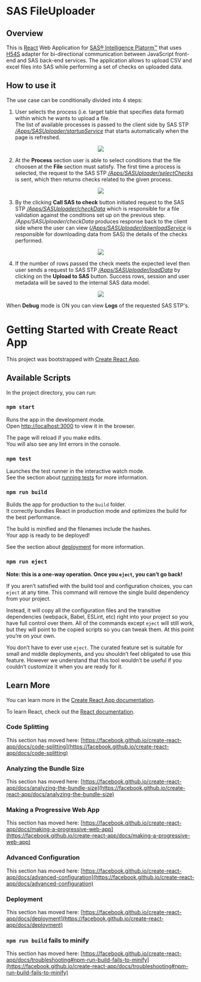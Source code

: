 # SAS FileUploader

## Overview
This is [React](https://reactjs.org/) Web Application for [SAS® Intelligence Platorm™](http://www.sas.com/en_us/software/sas9.html) that uses [H54S](https://github.com/Boemska/h54s) adapter for bi-directional communication between JavaScript front-end and SAS back-end services. The application allows to upload CSV and excel files into SAS while performing a set of checks on uploaded data.

## How to use it

The use case can be conditionally divided into 4 steps:

1. User selects the process (i.e. target table that specifies data format) within which he wants to upload a file.\
The list of available processes is passed to the client side by SAS STP [*/Apps/SASUploader/startupService*](sas/Apps/SASUploader/startupService.sas) that starts automatically when the page is refreshed.
<p align="center">
<img src="https://user-images.githubusercontent.com/64905854/143756620-01f531d3-9046-4ad7-a23c-b294fba41d6f.gif">
</p>

2. At the **Process** section user is able to select conditions that the file choosen at the **File** section must satisfy. The first time a process is selected, the request to the SAS STP [*/Apps/SASUploader/selectChecks*](sas/Apps/SASUploader/selectChecks.sas) is sent, which then returns checks related to the given process. 
<p align="center">
<img src="https://user-images.githubusercontent.com/64905854/143759759-4157df11-214f-450b-a922-2f6d1c82c76a.gif">
</p>

3. By the clicking **Call SAS to check** button initiated request to the SAS STP [*/Apps/SASUploader/checkData*](sas//Apps/SASUploader/checkData.sas) which is responsible for a file validation against the conditions set up on the previous step. */Apps/SASUploader/checkData* produces response back to the client side where the user can view ([*/Apps/SASUploader/downloadService*](sas/Apps/SASUploader/downloadService.sas) is responsible for downloading data from SAS) the details of the checks performed.
<p align="center">
<img src="https://user-images.githubusercontent.com/64905854/143763731-0e492438-f434-4859-a131-f3a63655f828.gif">
</p>

4. If the number of rows passed the check meets the expected level then user sends a request to SAS STP [*/Apps/SASUploader/loadData*](sas/Apps/SASUploader/loadData.sas) by clicking on the **Upload to SAS** button. Success rows, session and user metadata will be saved to the internal SAS data model.
<p align="center">
<img src="https://user-images.githubusercontent.com/64905854/143763748-d0395893-77a1-4418-914b-d7a5e79e965e.gif">
</p>

When **Debug** mode is ON you can view **Logs** of the requested SAS STP's.

# Getting Started with Create React App

This project was bootstrapped with [Create React App](https://github.com/facebook/create-react-app).

## Available Scripts

In the project directory, you can run:

### `npm start`

Runs the app in the development mode.\
Open [http://localhost:3000](http://localhost:3000) to view it in the browser.

The page will reload if you make edits.\
You will also see any lint errors in the console.

### `npm test`

Launches the test runner in the interactive watch mode.\
See the section about [running tests](https://facebook.github.io/create-react-app/docs/running-tests) for more information.

### `npm run build`

Builds the app for production to the `build` folder.\
It correctly bundles React in production mode and optimizes the build for the best performance.

The build is minified and the filenames include the hashes.\
Your app is ready to be deployed!

See the section about [deployment](https://facebook.github.io/create-react-app/docs/deployment) for more information.

### `npm run eject`

**Note: this is a one-way operation. Once you `eject`, you can’t go back!**

If you aren’t satisfied with the build tool and configuration choices, you can `eject` at any time. This command will remove the single build dependency from your project.

Instead, it will copy all the configuration files and the transitive dependencies (webpack, Babel, ESLint, etc) right into your project so you have full control over them. All of the commands except `eject` will still work, but they will point to the copied scripts so you can tweak them. At this point you’re on your own.

You don’t have to ever use `eject`. The curated feature set is suitable for small and middle deployments, and you shouldn’t feel obligated to use this feature. However we understand that this tool wouldn’t be useful if you couldn’t customize it when you are ready for it.

## Learn More

You can learn more in the [Create React App documentation](https://facebook.github.io/create-react-app/docs/getting-started).

To learn React, check out the [React documentation](https://reactjs.org/).

### Code Splitting

This section has moved here: [https://facebook.github.io/create-react-app/docs/code-splitting](https://facebook.github.io/create-react-app/docs/code-splitting)

### Analyzing the Bundle Size

This section has moved here: [https://facebook.github.io/create-react-app/docs/analyzing-the-bundle-size](https://facebook.github.io/create-react-app/docs/analyzing-the-bundle-size)

### Making a Progressive Web App

This section has moved here: [https://facebook.github.io/create-react-app/docs/making-a-progressive-web-app](https://facebook.github.io/create-react-app/docs/making-a-progressive-web-app)

### Advanced Configuration

This section has moved here: [https://facebook.github.io/create-react-app/docs/advanced-configuration](https://facebook.github.io/create-react-app/docs/advanced-configuration)

### Deployment

This section has moved here: [https://facebook.github.io/create-react-app/docs/deployment](https://facebook.github.io/create-react-app/docs/deployment)

### `npm run build` fails to minify

This section has moved here: [https://facebook.github.io/create-react-app/docs/troubleshooting#npm-run-build-fails-to-minify](https://facebook.github.io/create-react-app/docs/troubleshooting#npm-run-build-fails-to-minify)
